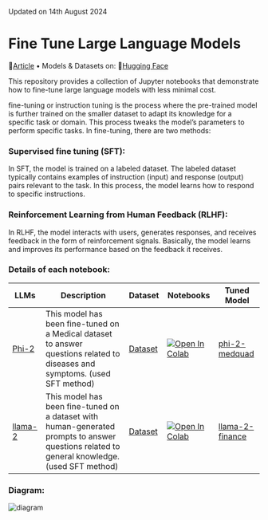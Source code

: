 Updated on 14th August 2024
# Fine Tune Large Language Models
<p>
📝<a href="https://medium.com/@prasadmahamulkar/fine-tuning-phi-2-a-step-by-step-guide-e672e7f1d009">Article</a> • Models & Datasets on: 🤗<a href="https://huggingface.co/prsdm">Hugging Face</a>
</p>

This repository provides a collection of Jupyter notebooks that demonstrate how to fine-tune large language models with less minimal cost. 

fine-tuning or instruction tuning is the process where the pre-trained model is further trained on the smaller dataset to adapt its knowledge for a specific task or domain. This process tweaks the model’s parameters to perform specific tasks. In fine-tuning, there are two methods:

### Supervised fine tuning (SFT):
In SFT, the model is trained on a labeled dataset. The labeled dataset typically contains examples of instruction (input) and response (output) pairs relevant to the task. In this process, the model learns how to respond to specific instructions.

### Reinforcement Learning from Human Feedback (RLHF): 
In RLHF, the model interacts with users, generates responses, and receives feedback in the form of reinforcement signals. Basically, the model learns and improves its performance based on the feedback it receives.

### Details of each notebook:

| LLMs                      | Description | Dataset | Notebooks | Tuned Model |
|---------------------------|-------------|---------|-----------|-------------|
| [Phi-2](https://huggingface.co/microsoft/phi-2) | This model has been fine-tuned on a Medical dataset to answer questions related to diseases and symptoms. (used SFT method) | [Dataset](https://huggingface.co/datasets/prsdm/MedQuad-phi2-1k) | [![Open In Colab](https://colab.research.google.com/assets/colab-badge.svg)](https://colab.research.google.com/github/prsdm/fine-tune-llms/blob/main/Fine-tune-Phi-2-model.ipynb) | [phi-2-medquad](https://huggingface.co/prsdm/phi-2-medquad) |
| [llama-2](https://huggingface.co/meta-llama/Llama-2-7b-chat-hf) | This model has been fine-tuned on a dataset with human-generated prompts to answer questions related to general knowledge. (used SFT method) | [Dataset](https://huggingface.co/datasets/prsdm/finance-llama2-1k) | [![Open In Colab](https://colab.research.google.com/assets/colab-badge.svg)](https://colab.research.google.com/github/prsdm/fine-tune-llms/blob/main/Fine-tune-llama-2-model.ipynb) | [llama-2-finance](https://huggingface.co/prsdm/llama-2-finance) |
 

### Diagram:

![diagram](https://github.com/user-attachments/assets/b84531b3-9935-4e2f-bd05-e0f88f95edb6)

